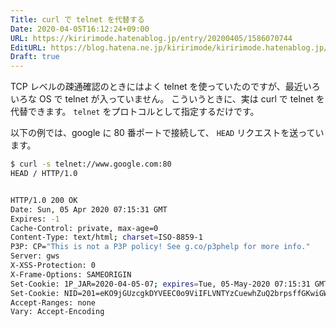 ```yaml
---
Title: curl で telnet を代替する
Date: 2020-04-05T16:12:24+09:00
URL: https://kiririmode.hatenablog.jp/entry/20200405/1586070744
EditURL: https://blog.hatena.ne.jp/kiririmode/kiririmode.hatenablog.jp/atom/entry/26006613545438128
Draft: true
---
```

TCP レベルの疎通確認のときにはよく telnet を使っていたのですが、最近いろいろな OS で telnet が入っていません。
こういうときに、実は curl で telnet を代替できます。 `telnet` をプロトコルとして指定するだけです。

以下の例では、google に 80 番ポートで接続して、 `HEAD` リクエストを送っています。

```bash
$ curl -s telnet://www.google.com:80
HEAD / HTTP/1.0


HTTP/1.0 200 OK
Date: Sun, 05 Apr 2020 07:15:31 GMT
Expires: -1
Cache-Control: private, max-age=0
Content-Type: text/html; charset=ISO-8859-1
P3P: CP="This is not a P3P policy! See g.co/p3phelp for more info."
Server: gws
X-XSS-Protection: 0
X-Frame-Options: SAMEORIGIN
Set-Cookie: 1P_JAR=2020-04-05-07; expires=Tue, 05-May-2020 07:15:31 GMT; path=/; domain=.google.com; Secure
Set-Cookie: NID=201=eKO9jGUzcgkDYVEEC0o9ViIFLVNTYzCuewhZuQ2brpsffGKwiGWOwnDdiFrGyqAdxTI1Z2ILAoErW_W9FTZFcEsEuwFaLtJmujOdyhnXM7iuciERbANH4x9CXaOJZkZBL_lAvxhLR1jkFiYAbAJ9h8j5BEg7hGWHY3LXH-TbUxw; expires=Mon, 05-Oct-2020 07:15:31 GMT; path=/; domain=.google.com; HttpOnly
Accept-Ranges: none
Vary: Accept-Encoding
```
